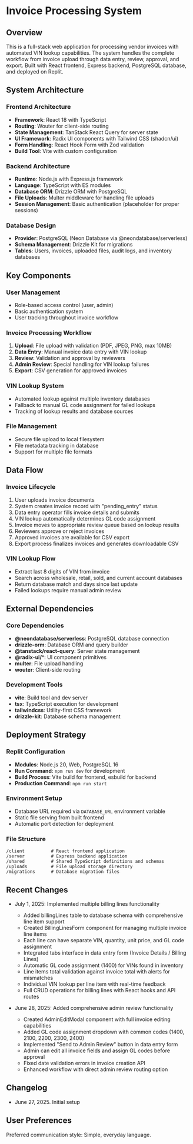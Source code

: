 # Invoice Processing System

## Overview
This is a full-stack web application for processing vendor invoices with automated VIN lookup capabilities. The system handles the complete workflow from invoice upload through data entry, review, approval, and export. Built with React frontend, Express backend, PostgreSQL database, and deployed on Replit.

## System Architecture

### Frontend Architecture
- **Framework**: React 18 with TypeScript
- **Routing**: Wouter for client-side routing
- **State Management**: TanStack React Query for server state
- **UI Framework**: Radix UI components with Tailwind CSS (shadcn/ui)
- **Form Handling**: React Hook Form with Zod validation
- **Build Tool**: Vite with custom configuration

### Backend Architecture
- **Runtime**: Node.js with Express.js framework
- **Language**: TypeScript with ES modules
- **Database ORM**: Drizzle ORM with PostgreSQL
- **File Uploads**: Multer middleware for handling file uploads
- **Session Management**: Basic authentication (placeholder for proper sessions)

### Database Design
- **Provider**: PostgreSQL (Neon Database via @neondatabase/serverless)
- **Schema Management**: Drizzle Kit for migrations
- **Tables**: Users, invoices, uploaded files, audit logs, and inventory databases

## Key Components

### User Management
- Role-based access control (user, admin)
- Basic authentication system
- User tracking throughout invoice workflow

### Invoice Processing Workflow
1. **Upload**: File upload with validation (PDF, JPEG, PNG, max 10MB)
2. **Data Entry**: Manual invoice data entry with VIN lookup
3. **Review**: Validation and approval by reviewers
4. **Admin Review**: Special handling for VIN lookup failures
5. **Export**: CSV generation for approved invoices

### VIN Lookup System
- Automated lookup against multiple inventory databases
- Fallback to manual GL code assignment for failed lookups
- Tracking of lookup results and database sources

### File Management
- Secure file upload to local filesystem
- File metadata tracking in database
- Support for multiple file formats

## Data Flow

### Invoice Lifecycle
1. User uploads invoice documents
2. System creates invoice record with "pending_entry" status
3. Data entry operator fills invoice details and submits
4. VIN lookup automatically determines GL code assignment
5. Invoice moves to appropriate review queue based on lookup results
6. Reviewers approve or reject invoices
7. Approved invoices are available for CSV export
8. Export process finalizes invoices and generates downloadable CSV

### VIN Lookup Flow
- Extract last 8 digits of VIN from invoice
- Search across wholesale, retail, sold, and current account databases
- Return database match and days since last update
- Failed lookups require manual admin review

## External Dependencies

### Core Dependencies
- **@neondatabase/serverless**: PostgreSQL database connection
- **drizzle-orm**: Database ORM and query builder
- **@tanstack/react-query**: Server state management
- **@radix-ui/***: UI component primitives
- **multer**: File upload handling
- **wouter**: Client-side routing

### Development Tools
- **vite**: Build tool and dev server
- **tsx**: TypeScript execution for development
- **tailwindcss**: Utility-first CSS framework
- **drizzle-kit**: Database schema management

## Deployment Strategy

### Replit Configuration
- **Modules**: Node.js 20, Web, PostgreSQL 16
- **Run Command**: `npm run dev` for development
- **Build Process**: Vite build for frontend, esbuild for backend
- **Production Command**: `npm run start`

### Environment Setup
- Database URL required via `DATABASE_URL` environment variable
- Static file serving from built frontend
- Automatic port detection for deployment

### File Structure
```
/client          # React frontend application
/server          # Express backend application
/shared          # Shared TypeScript definitions and schemas
/uploads         # File upload storage directory
/migrations      # Database migration files
```

## Recent Changes
- July 1, 2025: Implemented multiple billing lines functionality
  - Added billingLines table to database schema with comprehensive line item support
  - Created BillingLinesForm component for managing multiple invoice line items
  - Each line can have separate VIN, quantity, unit price, and GL code assignment
  - Integrated tabs interface in data entry form (Invoice Details / Billing Lines)
  - Automatic GL code assignment (1400) for VINs found in inventory
  - Line items total validation against invoice total with alerts for mismatches
  - Individual VIN lookup per line item with real-time feedback
  - Full CRUD operations for billing lines with React hooks and API routes

- June 28, 2025: Added comprehensive admin review functionality
  - Created AdminEditModal component with full invoice editing capabilities
  - Added GL code assignment dropdown with common codes (1400, 2100, 2200, 2300, 2400)
  - Implemented "Send to Admin Review" button in data entry form
  - Admin can edit all invoice fields and assign GL codes before approval
  - Fixed date validation errors in invoice creation API
  - Enhanced workflow with direct admin review routing option

## Changelog
- June 27, 2025. Initial setup

## User Preferences
Preferred communication style: Simple, everyday language.